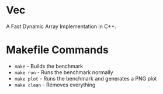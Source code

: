 # Vec
A Fast Dynamic Array Implementation in C++.

# Makefile Commands
- `make` - Builds the benchmark
- `make run` - Runs the benchmark normally
- `make plot` - Runs the benchmark and generates a PNG plot
- `make clean` - Removes everything
